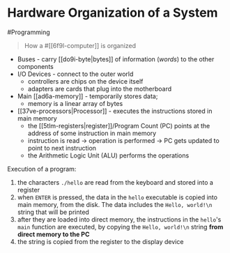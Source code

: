 # Hardware Organization of a System

#Programming

> How a #[[6f9l-computer]] is organized

- Buses - carry [[do9i-byte|bytes]] of information (_words_) to the other components
- I/O Devices - connect to the outer world
  - controllers are chips on the device itself
  - adapters are cards that plug into the motherboard
- Main [[ad6a-memory]] - temporarily stores data;
  - memory is a linear array of bytes
- [[37ve-processors|Processor]] - executes the instructions stored in main memory
  - the [[5tlm-registers|register]]/Program Count (PC) points at the address of some instruction in main memory
  - instruction is read -> operation is performed -> PC gets updated to point to next instruction
  - the Arithmetic Logic Unit (ALU) performs the operations

Execution of a program:

1. the characters `./hello` are read from the keyboard and stored into a register
2. when `ENTER` is pressed, the data in the `hello` executable is copied into main memory, from the disk. The data includes the `Hello, world!\n` string that will be printed
3. after they are loaded into direct memory, the instructions in the `hello`'s `main` function are executed, by copying the `Hello, world!\n` string **from direct memory to the PC**
4. the string is copied from the register to the display device
